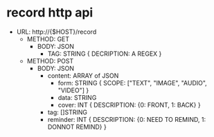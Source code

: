 # record http api
- URL: http://{$HOST}/record
    - METHOD: GET
        - BODY: JSON
            - TAG: STRING { DECRIPTION: A REGEX }
    - METHOD: POST
        - BODY: JSON     
            <!-- 
            - front_content: ARRAY of JSON
                - form: STRING { SCOPE: ["TEXT", "IMAGE", "AUDIO", "VIDEO"] }
                - data: STRING
            - back_content: ARRAY of JSON
                - form: STRING { SCOPE: ["TEXT", "IMAGE", "AUDIO", "VIDEO"] }
                - data: STRING
             -->
            - content: ARRAY of JSON
                - form: STRING { SCOPE: ["TEXT", "IMAGE", "AUDIO", "VIDEO"] }
                - data: STRING
                - cover: INT { DESCRIPTION: {0: FRONT, 1: BACK} }
            - tag: []STRING     
            - reminder: INT { DESCRIPTION: {0: NEED TO REMIND, 1: DONNOT REMIND} }

